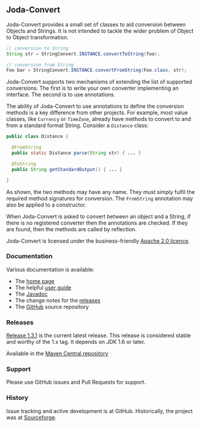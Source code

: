 Joda-Convert
------------

Joda-Convert provides a small set of classes to aid conversion between Objects and Strings.
It is not intended to tackle the wider problem of Object to Object transformation.

```java
// conversion to String
String str = StringConvert.INSTANCE.convertToString(foo);

// conversion from String
Foo bar = StringConvert.INSTANCE.convertFromString(Foo.class, str);
```

Joda-Convert supports two mechanisms of extending the list of supported conversions.
The first is to write your own converter implementing an interface.
The second is to use annotations.

The ability of Joda-Convert to use annotations to define the conversion methods is a key difference from other projects.
For example, most value classes, like <code>Currency</code> or <code>TimeZone</code>, already have methods
to convert to and from a standard format String.
Consider a <code>Distance</code> class:

```java
public class Distance {

  @FromString
  public static Distance parse(String str) { ... }

  @ToString
  public String getStandardOutput() { ... }

}
```

As shown, the two methods may have any name. They must simply fulfil the required method signatures for conversion.
The <code>FromString</code> annotation may also be applied to a constructor.

When Joda-Convert is asked to convert between an object and a String, if there is no registered converter
then the annotations are checked. If they are found, then the methods are called by reflection.

Joda-Convert is licensed under the business-friendly [Apache 2.0 licence](http://jodaorg.github.io/joda-convert/license.html).


### Documentation
Various documentation is available:

* The [home page](http://jodaorg.github.io/joda-convert/index.html)
* The helpful [user guide](http://jodaorg.github.io/joda-convert/userguide.html)
* The [Javadoc](http://jodaorg.github.io/joda-convert/apidocs/index.html)
* The change notes for the [releases](http://jodaorg.github.io/joda-convert/changes-report.html)
* The [GitHub](https://github.com/JodaOrg/joda-convert/) source repository


### Releases
[Release 1.3.1](http://sourceforge.net/projects/joda-convert/files/joda-convert/1.3.1/) is the current latest release.
This release is considered stable and worthy of the 1.x tag.
It depends on JDK 1.6 or later.

Available in the [Maven Central repository](http://search.maven.org/#artifactdetails|org.joda|joda-convert|1.3.1|jar)


### Support
Please use GitHub issues and Pull Requests for support.


### History
Issue tracking and active development is at GitHub.
Historically, the project was at [Sourceforge](https://sourceforge.net/projects/joda-convert/).
